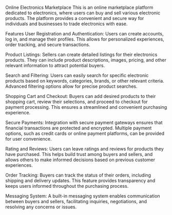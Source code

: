 Online Electronics Marketplace
This is an online marketplace platform dedicated to electronics, where users can buy and sell various electronic products. The platform provides a convenient and secure way for individuals and businesses to trade electronics with ease.

Features
User Registration and Authentication: Users can create accounts, log in, and manage their profiles. This allows for personalized experiences, order tracking, and secure transactions.

Product Listings: Sellers can create detailed listings for their electronics products. They can include product descriptions, images, pricing, and other relevant information to attract potential buyers.

Search and Filtering: Users can easily search for specific electronic products based on keywords, categories, brands, or other relevant criteria. Advanced filtering options allow for precise product searches.

Shopping Cart and Checkout: Buyers can add desired products to their shopping cart, review their selections, and proceed to checkout for payment processing. This ensures a streamlined and convenient purchasing experience.

Secure Payments: Integration with secure payment gateways ensures that financial transactions are protected and encrypted. Multiple payment options, such as credit cards or online payment platforms, can be provided for user convenience.

Rating and Reviews: Users can leave ratings and reviews for products they have purchased. This helps build trust among buyers and sellers, and allows others to make informed decisions based on previous customer experiences.

Order Tracking: Buyers can track the status of their orders, including shipping and delivery updates. This feature provides transparency and keeps users informed throughout the purchasing process.

Messaging System: A built-in messaging system enables communication between buyers and sellers, facilitating inquiries, negotiations, and resolving any concerns or issues.

